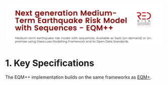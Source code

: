 
![image](../img/eqmpp-decorstrip2.png)
# 1. Key Specifications
The EQM++ implementation builds on the same frameworks as [EQM+](https://github.com/OdabasiOmer/ored-eqmp). 

